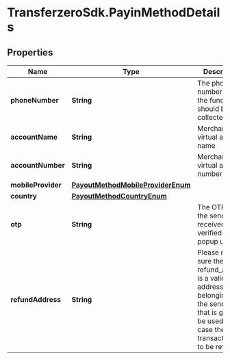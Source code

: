 # TransferzeroSdk.PayinMethodDetails

## Properties

Name | Type | Description | Notes
------------ | ------------- | ------------- | -------------
**phoneNumber** | **String** | The phone number where the funds should be collected from | [optional] 
**accountName** | **String** | Merchant&#39;s virtual account name | [optional] 
**accountNumber** | **String** | Merchant&#39;s virtual account number | [optional] 
**mobileProvider** | [**PayoutMethodMobileProviderEnum**](PayoutMethodMobileProviderEnum.md) |  | [optional] 
**country** | [**PayoutMethodCountryEnum**](PayoutMethodCountryEnum.md) |  | [optional] 
**otp** | **String** | The OTP that the sender received in otp verified ussd popup ux flow. | [optional] 
**refundAddress** | **String** | Please make sure the refund_address is a valid BTC address belonging to the sender, as that is going to be used in case the transaction has to be refunded. | [optional] 


